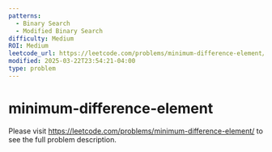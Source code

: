 ```yaml
---
patterns:
  - Binary Search
  - Modified Binary Search
difficulty: Medium
ROI: Medium
leetcode_url: https://leetcode.com/problems/minimum-difference-element/
modified: 2025-03-22T23:54:21-04:00
type: problem
---
```


# minimum-difference-element

Please visit https://leetcode.com/problems/minimum-difference-element/ to see the full problem description.
